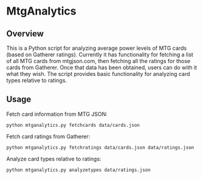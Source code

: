 # MtgAnalytics

## Overview

This is a Python script for analyzing average power levels of MTG cards (based on Gatherer ratings). Currently it has functionality for fetching a list of all MTG cards from mtgjson.com, then fetching all the ratings for those cards from Gatherer. Once that data has been obtained, users can do with it what they wish. The script provides basic functionality for analyzing card types relative to ratings.

## Usage

Fetch card information from MTG JSON:

    python mtganalytics.py fetchcards data/cards.json

Fetch card ratings from Gatherer:

    python mtganalytics.py fetchratings data/cards.json data/ratings.json

Analyze card types relative to ratings:

    python mtganalytics.py analyzetypes data/ratings.json


